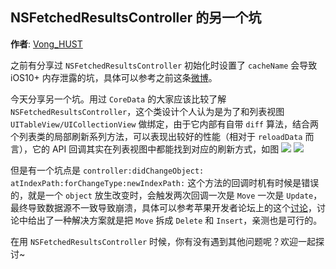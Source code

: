 NSFetchedResultsController 的另一个坑
--------
**作者**: [Vong_HUST](https://weibo.com/VongLo)

之前有分享过 `NSFetchedResultsController` 初始化时设置了 `cacheName` 会导致 iOS10+ 内存泄露的坑，具体可以参考之前这条[微博](https://github.com/awesome-tips/iOS-Tips/blob/master/2017/11.md#nsfetchedresultscontroller%E5%85%BC%E5%AE%B9%E6%80%A7%E9%97%AE%E9%A2%98)。

今天分享另一个坑。用过 `CoreData` 的大家应该比较了解 `NSFetchedResultsController`，这个类设计个人认为是为了和列表视图 `UITableView/UICollectionView` 做绑定，由于它内部有自带 `diff` 算法，结合两个列表类的局部刷新系列方法，可以表现出较好的性能（相对于 `reloadData` 而言），它的 API 回调其实在列表视图中都能找到对应的刷新方式，如图
![](https://github.com/iOS-Tips/iOS-tech-set/blob/master/images/2018/05/8-1.jpg?raw=true)
![](https://github.com/iOS-Tips/iOS-tech-set/blob/master/images/2018/05/8-2.jpg?raw=true)

但是有一个坑点是 `controller:didChangeObject: atIndexPath:forChangeType:newIndexPath:` 这个方法的回调时机有时候是错误的，就是一个 `object` 放生改变时，会触发两次回调一次是 `Move` 一次是 `Update`，最终导致数据源不一致导致崩溃，具体可以参考苹果开发者论坛上的这个[讨论](https://forums.developer.apple.com/thread/4999)，讨论中给出了一种解决方案就是把 `Move` 拆成 `Delete` 和 `Insert`，亲测也是可行的。

在用 `NSFetchedResultsController` 时候，你有没有遇到其他问题呢？欢迎一起探讨~






